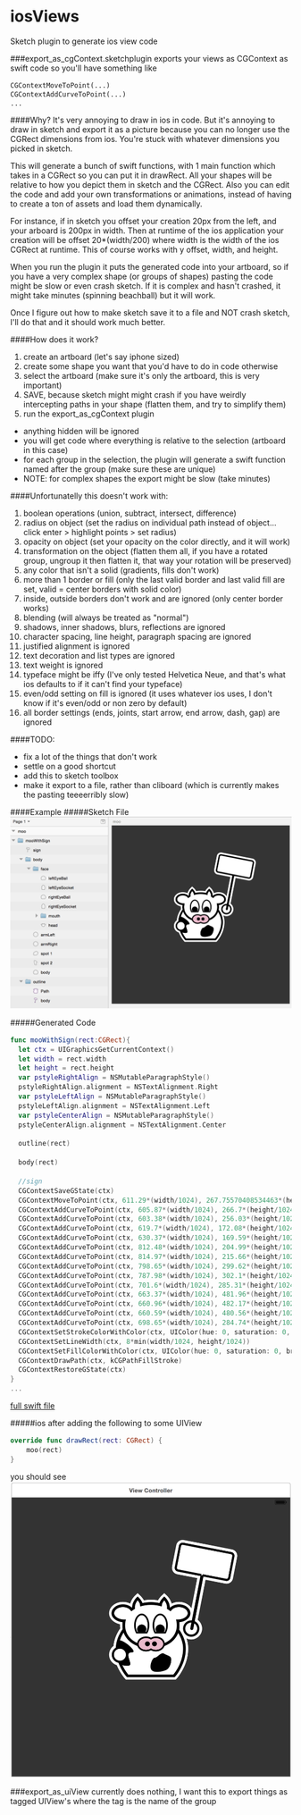 iosViews
========

Sketch plugin to generate ios view code

###export_as_cgContext.sketchplugin
exports your views as CGContext as swift code
so you'll have something like

    CGContextMoveToPoint(...)
    CGContextAddCurveToPoint(...)
    ...

####Why?
It's very annoying to draw in ios in code. But it's annoying to draw in sketch and export it as a picture because you can no longer use the CGRect dimensions from ios. You're stuck with whatever dimensions you picked in sketch.

This will generate a bunch of swift functions, with 1 main function which takes in a CGRect so you can put it in drawRect. All your shapes will be relative to how you depict them in sketch and the CGRect. Also you can edit the code and add your own transformations or animations, instead of having to create a ton of assets and load them dynamically.

For instance, if in sketch you offset your creation 20px from the left, and your arboard is 200px in width. Then at runtime of the ios application your creation will be offset 20*(width/200) where width is the width of the ios CGRect at runtime. This of course works with y offset, width, and height.

When you run the plugin it puts the generated code into your artboard, so if you have a very complex shape (or groups of shapes) pasting the code might be slow or even crash sketch. If it is complex and hasn't crashed, it might take minutes (spinning beachball) but it will work.

Once I figure out how to make sketch save it to a file and NOT crash sketch, I'll do that and it should work much better.

####How does it work?
1. create an artboard (let's say iphone sized)
1. create some shape you want that you'd have to do in code otherwise
1. select the artboard (make sure it's only the artboard, this is very important)
1. SAVE, because sketch might might crash if you have weirdly intercepting paths in your shape (flatten them, and try to simplify them)
1. run the export_as_cgContext plugin
  - anything hidden will be ignored
  - you will get code where everything is relative to the selection (artboard in this case)
  - for each group in the selection, the plugin will generate a swift function named after the group (make sure these are unique)
  - NOTE: for complex shapes the export might be slow (take minutes)

####Unfortunatelly this doesn't work with:
1. boolean operations (union, subtract, intersect, difference)
1. radius on object (set the radius on individual path instead of object... click enter > highlight points > set radius)
1. opacity on object (set your opacity on the color directly, and it will work)
1. transformation on the object (flatten them all, if you have a rotated group, ungroup it then flatten it, that way your rotation will be preserved)
1. any color that isn't a solid (gradients, fills don't work)
1. more than 1 border or fill (only the last valid border and last valid fill are set, valid = center borders with solid color)
1. inside, outside borders don't work and are ignored (only center border works)
1. blending (will always be treated as "normal")
1. shadows, inner shadows, blurs, reflections are ignored
1. character spacing, line height, paragraph spacing are ignored
1. justified alignment is ignored
1. text decoration and list types are ignored
1. text weight is ignored
1. typeface might be iffy (I've only tested Helvetica Neue, and that's what ios defaults to if it can't find your typeface)
1. even/odd setting on fill is ignored (it uses whatever ios uses, I don't know if it's even/odd or non zero by default)
1. all border settings (ends, joints, start arrow, end arrow, dash, gap) are ignored

####TODO:
- fix a lot of the things that don't work
- settle on a good shortcut
- add this to sketch toolbox
- make it export to a file, rather than cliboard (which is currently makes the pasting teeeerribly slow)

####Example
#####Sketch File
![moo png](https://github.com/Charimon/iosViews/blob/master/moo.png?raw=true "moo.png")

#####Generated Code
```swift
func mooWithSign(rect:CGRect){
  let ctx = UIGraphicsGetCurrentContext()
  let width = rect.width
  let height = rect.height
  var pstyleRightAlign = NSMutableParagraphStyle()
  pstyleRightAlign.alignment = NSTextAlignment.Right
  var pstyleLeftAlign = NSMutableParagraphStyle()
  pstyleLeftAlign.alignment = NSTextAlignment.Left
  var pstyleCenterAlign = NSMutableParagraphStyle()
  pstyleCenterAlign.alignment = NSTextAlignment.Center
  
  outline(rect)
  
  body(rect)
  
  //sign
  CGContextSaveGState(ctx)
  CGContextMoveToPoint(ctx, 611.29*(width/1024), 267.75570408534463*(height/1024))
  CGContextAddCurveToPoint(ctx, 605.87*(width/1024), 266.7*(height/1024), 602.33*(width/1024), 261.45*(height/1024), 603.38*(width/1024), 256.0305932082729*(height/1024))
  CGContextAddCurveToPoint(ctx, 603.38*(width/1024), 256.03*(height/1024), 618.65*(width/1024), 177.5*(height/1024), 618.65*(width/1024), 177.5005438434377*(height/1024))
  CGContextAddCurveToPoint(ctx, 619.7*(width/1024), 172.08*(height/1024), 624.95*(width/1024), 168.54*(height/1024), 630.37*(width/1024), 169.59298574057823*(height/1024))
  CGContextAddCurveToPoint(ctx, 630.37*(width/1024), 169.59*(height/1024), 807.06*(width/1024), 203.94*(height/1024), 807.06*(width/1024), 203.93723204167492*(height/1024))
  CGContextAddCurveToPoint(ctx, 812.48*(width/1024), 204.99*(height/1024), 816.03*(width/1024), 210.24*(height/1024), 814.97*(width/1024), 215.66234291874667*(height/1024))
  CGContextAddCurveToPoint(ctx, 814.97*(width/1024), 215.66*(height/1024), 799.71*(width/1024), 294.19*(height/1024), 799.71*(width/1024), 294.19239228358185*(height/1024))
  CGContextAddCurveToPoint(ctx, 798.65*(width/1024), 299.62*(height/1024), 793.4*(width/1024), 303.15*(height/1024), 787.98*(width/1024), 302.09995038644126*(height/1024))
  CGContextAddCurveToPoint(ctx, 787.98*(width/1024), 302.1*(height/1024), 701.6*(width/1024), 285.31*(height/1024), 701.6*(width/1024), 285.30944522664595*(height/1024))
  CGContextAddCurveToPoint(ctx, 701.6*(width/1024), 285.31*(height/1024), 663.53*(width/1024), 481.13*(height/1024), 663.53*(width/1024), 481.13443929250855*(height/1024))
  CGContextAddCurveToPoint(ctx, 663.37*(width/1024), 481.96*(height/1024), 662.59*(width/1024), 482.49*(height/1024), 661.77*(width/1024), 482.33029560656144*(height/1024))
  CGContextAddCurveToPoint(ctx, 660.96*(width/1024), 482.17*(height/1024), 660.43*(width/1024), 481.38*(height/1024), 660.59*(width/1024), 480.56201230637885*(height/1024))
  CGContextAddCurveToPoint(ctx, 660.59*(width/1024), 480.56*(height/1024), 698.65*(width/1024), 284.74*(height/1024), 698.65*(width/1024), 284.73701824051636*(height/1024))
  CGContextAddCurveToPoint(ctx, 698.65*(width/1024), 284.74*(height/1024), 611.29*(width/1024), 267.76*(height/1024), 611.29*(width/1024), 267.76*(height/1024))
  CGContextSetStrokeColorWithColor(ctx, UIColor(hue: 0, saturation: 0, brightness: 0, alpha: 1).CGColor)
  CGContextSetLineWidth(ctx, 8*min(width/1024, height/1024))
  CGContextSetFillColorWithColor(ctx, UIColor(hue: 0, saturation: 0, brightness: 1, alpha: 1).CGColor)
  CGContextDrawPath(ctx, kCGPathFillStroke)
  CGContextRestoreGState(ctx)
}
...
```
[full swift file](../moo.swift)

#####ios
after adding the following to some UIView
```swift
override func drawRect(rect: CGRect) {
    moo(rect)
}
```
you should see
![moo_ios png](https://github.com/Charimon/iosViews/blob/master/moo_ios.png?raw=true "moo_ios.png")

###export_as_uiView
currently does nothing, I want this to export things as tagged UIView's where the tag is the name of the group
